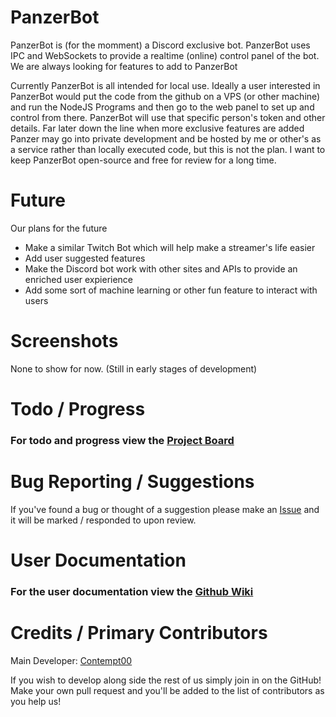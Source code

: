 # PanzerBot
PanzerBot is (for the momment) a Discord exclusive bot. PanzerBot uses IPC and WebSockets to provide a realtime (online) control panel of the bot. We are always looking for features to add to PanzerBot

Currently PanzerBot is all intended for local use. Ideally a user interested in PanzerBot would put the code from the github on a VPS (or other machine) and run the NodeJS Programs and then go to the web panel to set up and control from there. PanzerBot will use that specific person's token and other details. Far later down the line when more exclusive features are added Panzer may go into private development and be hosted by me or other's as a service rather than locally executed code, but this is not the plan. I want to keep PanzerBot open-source and free for review for a long time.
# Future
Our plans for the future
* Make a similar Twitch Bot which will help make a streamer's life easier
* Add user suggested features
* Make the Discord bot work with other sites and APIs to provide an enriched user expierience
* Add some sort of machine learning or other fun feature to interact with users
# Screenshots
None to show for now. (Still in early stages of development)
# Todo / Progress
### For todo and progress view the [Project Board](https://github.com/meshv/PanzerBot/projects/)
# Bug Reporting / Suggestions
If you've found a bug or thought of a suggestion please make an [Issue](https://github.com/meshv/PanzerBot/issues/) and it will be marked / responded to upon review.
# User Documentation 
### For the user documentation view the [Github Wiki](https://github.com/meshv/PanzerBot/wiki)
# Credits / Primary Contributors
Main Developer: [Contempt00](https://github.com/contempt00)

If you wish to develop along side the rest of us simply join in on the GitHub! Make your own pull request and you'll be added to the list of contributors as you help us!
